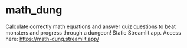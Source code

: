 # math_dung
Calculate correctly math equations and answer quiz questions to beat monsters and progress through a dungeon! Static Streamlit app.
Access here: https://math-dung.streamlit.app/
